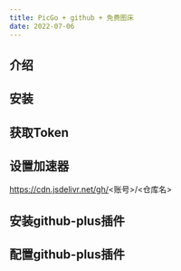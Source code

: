 ```yaml
---
title: PicGo + github + 免费图床
date: 2022-07-06
---
```


## 介绍

## 安装

## 获取Token

## 设置加速器

https://cdn.jsdelivr.net/gh/<账号>/<仓库名>

## 安装github-plus插件

## 配置github-plus插件